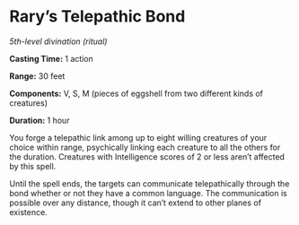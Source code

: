 <title>Rary’s Telepathic Bond</title>

# Rary’s Telepathic Bond

_5th-level divination (ritual)_

**Casting Time:** 1 action

**Range:** 30 feet

**Components:** V, S, M (pieces of eggshell
from two different kinds of creatures)

**Duration:** 1 hour

You forge a telepathic link among up to eight
willing creatures of your choice within
range, psychically linking each creature to
all the others for the duration. Creatures
with Intelligence scores of 2 or less aren’t
affected by this
spell.

Until the spell ends, the targets can
communicate telepathically through the bond
whether or not they have a common language.
The communication is possible over any
distance, though it can’t extend to other
planes of existence.



